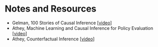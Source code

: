 # Notes and Resources

- Gelman, 100 Stories of Causal Inference [[video](https://www.youtube.com/watch?v=jnI5KI843Lk)]
- Athey, Machine Learning and Causal Inference for Policy Evaluation [[video](https://www.youtube.com/watch?v=Yx6qXM_rfKQ)]
- Athey, Counterfactual Inference [[video](https://www.youtube.com/watch?v=yKs6msnw9m8)]
